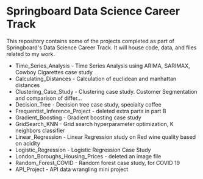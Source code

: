 # Springboard Data Science Career Track 
This repository contains some of the projects completed as part of Springboard's Data Science Career Track. It will house code, data, and files related to my work.

- Time_Series_Analysis - Time Series Analysis using ARIMA, SARIMAX, Cowboy Cigarettes case study
- Calculating_Distances - Calculation of euclidean and manhattan distances
- Clustering_Case_Study - Clustering case study. Customer Segmentation and comparison of differ…
- Decision_Tree - Decision tree case study, specialty coffee
- Frequentist_Inference_Project - deleted extra parts in part B
- Gradient_Boosting - Gradient boosting case study
- GridSearch_KNN - Grid search hyperparameter optimization, K neighbors classifier
- Linear_Regression - Linear Regression study on Red wine quality based on acidity
- Logistic_Regression - Logistic Regression Case Study
- London_Boroughs_Housing_Prices - deleted an image file
- Random_Forest_COVID - Random forest case study, for COVID 19
- API_Project - API data wrangling mini project
